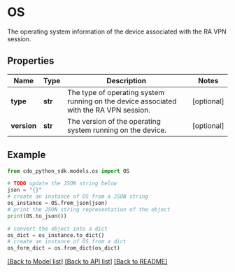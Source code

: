# OS

The operating system information of the device associated with the RA VPN session.

## Properties

Name | Type | Description | Notes
------------ | ------------- | ------------- | -------------
**type** | **str** | The type of operating system running on the device associated with the RA VPN session. | [optional] 
**version** | **str** | The version of the operating system running on the device. | [optional] 

## Example

```python
from cdo_python_sdk.models.os import OS

# TODO update the JSON string below
json = "{}"
# create an instance of OS from a JSON string
os_instance = OS.from_json(json)
# print the JSON string representation of the object
print(OS.to_json())

# convert the object into a dict
os_dict = os_instance.to_dict()
# create an instance of OS from a dict
os_form_dict = os.from_dict(os_dict)
```
[[Back to Model list]](../README.md#documentation-for-models) [[Back to API list]](../README.md#documentation-for-api-endpoints) [[Back to README]](../README.md)


